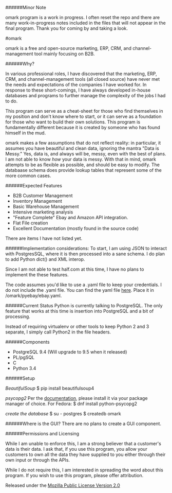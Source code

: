 ######Minor Note

omark program is a work in progress. I often reset the repo and there are many work-in-progress notes included in the files that will not appear in the final program. Thank you for coming by and taking a look.


#omark

omark is a free and open-source marketing, ERP, CRM, and channel-management tool mainly focusing on B2B.

######Why?

In various professional roles, I have discovered that the marketing, ERP, CRM, and channel-management tools (all closed source) have never met the needs and expectations of the companies I have worked for. In response to these short-comings, I have always developed in-house databases and programs to further manage the complexity of the jobs I had to do.

This program can serve as a cheat-sheet for those who find themselves in my position and don't know where to start, or it can serve as a foundation for those who want to build their own solutions. This program is fundamentally different because it is created by someone who has found himself in the mud.

omark makes a few assumptions that do not reflect reality: in particular, it assumes you have beautiful and clean data, ignoring the mantra "Data is Messy." Yes, data is, and always will be, messy, even with the best of plans. I am not able to know *how* your data is messy. With that in mind, omark attempts to be as flexible as possible, and should be easy to modify. The databaase schema does provide lookup tables that represent some of the more common cases.

######Expected Features
* B2B Customer Management
* Inventory Management
* Basic Warehouse Management
* Intensive marketing analysis
* "Feature Complete" Ebay and Amazon API integration.
* Flat File creation
* Excellent Documentation (mostly found in the source code)

There are items I have not listed yet.

######Implementation considerations:
To start, I am using JSON to interact with PostgresSQL, where it is then processed into a sane schema. I do plan to add Python dict() and XML interop.

Since I am not able to test half.com at this time, I have no plans to implement the these features. 

The code assumes you'd like to use a .yaml file to keep your credentials. I do not include the .yaml file. You can find the yaml file [here](https://github.com/timotheus/ebaysdk-python/blob/master/ebay.yaml). Place it in /omark/pyebay/ebay.yaml.

######Current Status
Python is currently talking to PostgreSQL. The only feature that works at this time is insertion into PostgreSQL and a bit of processing.

Instead of requiring virtualenv or other tools to keep Python 2 and 3 separate, I simply call Python2 in the file headers.

######Components

* PostgreSQL 9.4 (Will upgrade to 9.5 when it released)
* PL/pgSQL
* C
* Python 3.4

######Setup

*BeautifulSoup*
$ pip install beautifulsoup4

*psycopg2*
Per the [documentation](http://initd.org/psycopg/docs/install.html), please install it via your package manager of choice. For Fedora:
$ dnf install python-psycopg2

*create the database*
$ su - postgres
$ createdb omark

######Where is the GUI?
There are no plans to create a GUI component.

######Permissions and Licensing

While I am unable to enforce this, I am a strong believer that a customer's data is their data. I ask that, if you use this program, you allow your customers to own all the data they have supplied to you either through their own input or through the APIs.

While I do not require this, I am interested in spreading the word about this program. If you wish to use this program, please offer attribution.

Released under the [Mozilla Public License
Version 2.0](http://www.mozilla.org/MPL/2.0/)